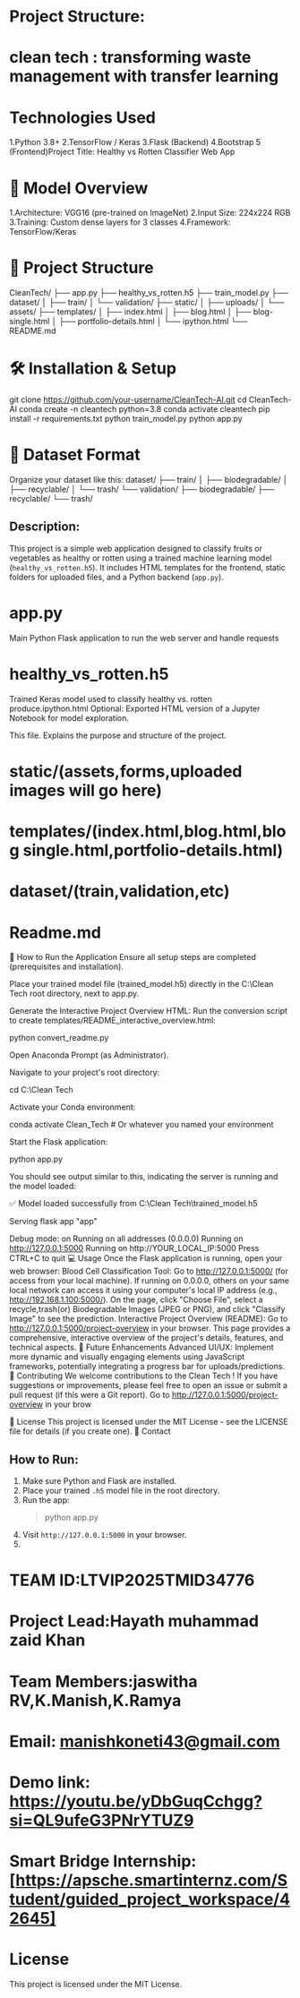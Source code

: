 # Project Structure:
# clean tech : transforming waste management with transfer learning

# Technologies Used
1.Python 3.8+
2.TensorFlow / Keras
3.Flask (Backend)
4.Bootstrap 5 (Frontend)Project Title: Healthy vs Rotten Classifier Web App

# 🧠 Model Overview
1.Architecture: VGG16 (pre-trained on ImageNet)
2.Input Size: 224x224 RGB
3.Training: Custom dense layers for 3 classes
4.Framework: TensorFlow/Keras
# 📁 Project Structure
CleanTech/
 ├── app.py
 ├── healthy_vs_rotten.h5
 ├── train_model.py
 ├── dataset/
 │   ├── train/
 │   └── validation/
 ├── static/
 │   ├── uploads/
 │   └── assets/
 ├── templates/
 │   ├── index.html
 │   ├── blog.html
 │   ├── blog-single.html
 │   ├── portfolio-details.html
 │   └── ipython.html
 └── README.md
# 🛠️ Installation & Setup
git clone https://github.com/your-username/CleanTech-AI.git
cd CleanTech-AI
conda create -n cleantech python=3.8
conda activate cleantech
pip install -r requirements.txt
python train_model.py
python app.py
# 🌱 Dataset Format
Organize your dataset like this:
dataset/
├── train/
│   ├── biodegradable/
│   ├── recyclable/
│   └── trash/
└── validation/
    ├── biodegradable/
    ├── recyclable/
    └── trash/
        
Description:
-------------
This project is a simple web application designed to classify fruits or vegetables as healthy or rotten using a trained machine learning model (`healthy_vs_rotten.h5`). It includes HTML templates for the frontend, static folders for uploaded files, and a Python backend (`app.py`).

# app.py
Main Python Flask application to run the web server and handle requests
# healthy_vs_rotten.h5
Trained Keras model used to classify healthy vs. rotten produce.ipython.html
Optional: Exported HTML version of a Jupyter Notebook for model exploration.

This file. Explains the purpose and structure of the project.
# static/(assets,forms,uploaded images will go here)
# templates/(index.html,blog.html,blog single.html,portfolio-details.html)
# dataset/(train,validation,etc)
# Readme.md
🚀 How to Run the Application Ensure all setup steps are completed (prerequisites and installation).

Place your trained model file (trained_model.h5) directly in the C:\Clean Tech root directory, next to app.py.

Generate the Interactive Project Overview HTML: Run the conversion script to create templates/README_interactive_overview.html:

python convert_readme.py

Open Anaconda Prompt (as Administrator).

Navigate to your project's root directory:

cd C:\Clean Tech

Activate your Conda environment:

conda activate Clean_Tech # Or whatever you named your environment

Start the Flask application:

python app.py

You should see output similar to this, indicating the server is running and the model loaded:

✅ Model loaded successfully from C:\Clean Tech\trained_model.h5

Serving flask app "app" 

Debug mode: on
Running on all addresses (0.0.0.0)
Running on http://127.0.0.1:5000
Running on http://YOUR_LOCAL_IP:5000 Press CTRL+C to quit
💻 Usage Once the Flask application is running, open your web browser:
Blood Cell Classification Tool:
Go to http://127.0.0.1:5000/ (for access from your local machine).
If running on 0.0.0.0, others on your same local network can access it using your computer's local IP address (e.g., http://192.168.1.100:5000/).
On the page, click "Choose File", select a recycle,trash(or) Biodegradable Images (JPEG or PNG), and click "Classify Image" to see the prediction.
Interactive Project Overview (README):
Go to http://127.0.0.1:5000/project-overview in your browser.
This page provides a comprehensive, interactive overview of the project's details, features, and technical aspects.
🔮 Future Enhancements Advanced UI/UX: Implement more dynamic and visually engaging elements using JavaScript frameworks, potentially integrating a progress bar for uploads/predictions.
🤝 Contributing We welcome contributions to the Clean Tech ! If you have suggestions or improvements, please feel free to open an issue or submit a pull request (if this were a Git report).
Go to http://127.0.0.1:5000/project-overview in your brow

📄 License This project is licensed under the MIT License - see the LICENSE file for details (if you create one).
📧 Contact

How to Run:
-----------
1. Make sure Python and Flask are installed.
2. Place your trained `.h5` model file in the root directory.
3. Run the app:
   > python app.py
4. Visit `http://127.0.0.1:5000` in your browser.
5.
# TEAM ID:LTVIP2025TMID34776
# Project Lead:Hayath muhammad zaid Khan
# Team Members:jaswitha RV,K.Manish,K.Ramya
# Email: manishkoneti43@gmail.com
# Demo link: https://youtu.be/yDbGuqCchgg?si=QL9ufeG3PNrYTUZ9
# Smart Bridge Internship: [https://apsche.smartinternz.com/Student/guided_project_workspace/42645]
# License
This project is licensed under the MIT License.
